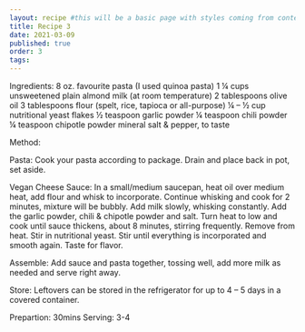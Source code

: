 ```yaml
---
layout: recipe #this will be a basic page with styles coming from content.css
title: Recipe 3
date: 2021-03-09
published: true
order: 3
tags:
---
```


Ingredients:
8 oz. favourite pasta (I used quinoa pasta)
1 ¼ cups unsweetened plain almond milk (at room temperature)
2 tablespoons olive oil
3 tablespoons flour (spelt, rice, tapioca or all-purpose)
¼ – ½ cup nutritional yeast flakes
½ teaspoon garlic powder
¼ teaspoon chili powder
¼ teaspoon chipotle powder
mineral salt & pepper, to taste

Method:

Pasta: Cook your pasta according to package. Drain and place back in pot, set aside.

Vegan Cheese Sauce: 
In a small/medium saucepan, heat oil over medium heat, add flour and whisk to incorporate. 
Continue whisking and cook for 2 minutes, mixture will be bubbly. Add milk slowly, whisking constantly. Add the garlic powder, chili & chipotle powder and salt.
Turn heat to low and cook until sauce thickens, about 8 minutes, stirring frequently.
Remove from heat. 
Stir in nutritional yeast. 
Stir until everything is incorporated and smooth again. 
Taste for flavor.

Assemble: Add sauce and pasta together, tossing well, add more milk as needed and serve right away.

Store: Leftovers can be stored in the refrigerator for up to 4 – 5 days in a covered container.

Prepartion: 30mins
Serving: 3-4

